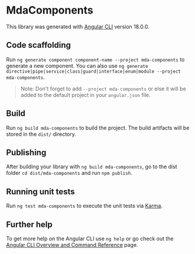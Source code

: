 # MdaComponents

This library was generated with [Angular CLI](https://github.com/angular/angular-cli) version 18.0.0.

## Code scaffolding

Run `ng generate component component-name --project mda-components` to generate a new component. You can also use `ng generate directive|pipe|service|class|guard|interface|enum|module --project mda-components`.
> Note: Don't forget to add `--project mda-components` or else it will be added to the default project in your `angular.json` file. 

## Build

Run `ng build mda-components` to build the project. The build artifacts will be stored in the `dist/` directory.

## Publishing

After building your library with `ng build mda-components`, go to the dist folder `cd dist/mda-components` and run `npm publish`.

## Running unit tests

Run `ng test mda-components` to execute the unit tests via [Karma](https://karma-runner.github.io).

## Further help

To get more help on the Angular CLI use `ng help` or go check out the [Angular CLI Overview and Command Reference](https://angular.dev/tools/cli) page.
